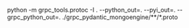 python -m grpc_tools.protoc -I . --python_out=. --pyi_out=. --grpc_python_out=. ./grpc_pydantic_mongoengine/**/*.proto